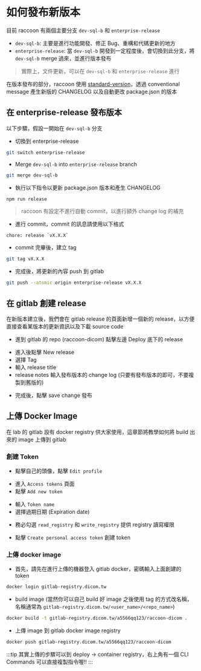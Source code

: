 <script>
    import { base } from "$app/paths";
    import CenterImage from "@raccoon-docs/core/src/components/CenterImage.svelte";

</script>

# 如何發布新版本
目前 raccoon 有兩個主要分支 `dev-sql-b` 和 `enterprise-release`

- `dev-sql-b`: 主要是進行功能開發、修正 Bug、重構和代碼更新的地方
- `enterprise-release`: 當 `dev-sql-b` 開發到一定程度後，會切換到此分支，將 `dev-sql-b` merge 過來，並進行版本發布

> 實際上，文件更新，可以在 `dev-sql-b` 和 `enterprise-release` 進行

在版本發布的部分，raccoon 使用 [standard-version](https://github.com/conventional-changelog/standard-version)，透過 conventional message 產生新版的 CHANGELOG 以及自動更改 package.json 的版本

## 在 enterprise-release 發布版本

以下步驟，假設一開始在 `dev-sql-b` 分支
- 切換到 enterprise-release

```bash
git switch enterprise-release
```

- Merge `dev-sql-b` into `enterprise-release` branch

```bash
git merge dev-sql-b
```

- 執行以下指令以更新 package.json 版本和產生 CHANGELOG

```bash
npm run release
```

> raccoon 有設定不進行自動 commit，以進行額外 change log 的補充

- 進行 commit，commit 的訊息請使用以下格式
```
chore: release `vX.X.X`
```

- commit 完畢後，建立 tag

```bash
git tag vX.X.X
```

- 完成後，將更新的內容 push 到 gitlab

```bash
git push --atomic origin enterprise-release vX.X.X
```

## 在 gitlab 創建 release
在新版本建立後，我們會在 gitlab release 的頁面新增一個新的 release，以方便直接查看某版本的更新資訊以及下載 source code

- 進到 gitlab 的 repo (raccoon-dicom) 點擊左邊 Deploy 底下的 release

<CenterImage 
    src="{base}/how-to-release/gitlab-go-to-releases.png"
    alt="gitlab go to releases"
    title="gitlab 進到 releases 頁面"
/>

- 進入後點擊 New release
- 選擇 Tag
- 輸入 release title
- release notes 輸入發布版本的 change log (只要有發布版本的即可，不要複製到舊版的)

<CenterImage
    src="{base}/how-to-release/create-new-release.png"
    alt="create new release"
    title="創建新 release"
/>

- 完成後，點擊 save change 發布


## 上傳 Docker Image
在 lab 的 gitlab 設有 docker registry 供大家使用，這章節將教學如何將 build 出來的 image 上傳到 gitlab

### 創建 Token
- 點擊自己的頭像，點擊 `Edit profile`

<CenterImage 
    src="{base}/how-to-release/click-avatar.png"
    alt="click avatar"
    title="點擊大頭貼"
/>

- 進入 `Access tokens` 頁面
- 點擊 `Add new token`

<CenterImage 
    src="{base}/how-to-release/go-to-add-new-token.png"
    alt="go to add new token"
    title="Add new token"
/>

- 輸入 `Token name`
- 選擇過期日期 (Expiration date)

<CenterImage 
    src="{base}/how-to-release/token-name-and-expiration-date.png"
    alt="enter token name and select expiration date"
    title="輸入 Token name 和選擇 expiration date"
/>

- 務必勾選 `read_registry` 和 `write_registry` 提供 registry 讀寫權限

<CenterImage 
    src="{base}/how-to-release/check-registry-permission.png"
    alt="check registry permission"
    title="打勾 registry 的權限"
/>

- 點擊 `Create personal access token` 創建 token

### 上傳 docker image

- 首先，請先在進行上傳的機器登入 gitlab docker，密碼輸入上面創建的 token

```bash
docker login gitlab-registry.dicom.tw
```

- build image (當然你可以自己 build 好 image 之後使用 tag 的方式改名稱，名稱通常為 `gitlab-registry.dicom.tw/<user_name>/<repo_name>`)

```bash
docker build -t gitlab-registry.dicom.tw/a5566qq123/raccoon-dicom .
```

- 上傳 image 到 gitlab docker image registry

```bash
docker push gitlab-registry.dicom.tw/a5566qq123/raccoon-dicom
```

:::tip
其實上傳的步驟可以到 deploy -> container registry，右上角有一個 CLI Commands 可以直接複製指令喔!!
:::

